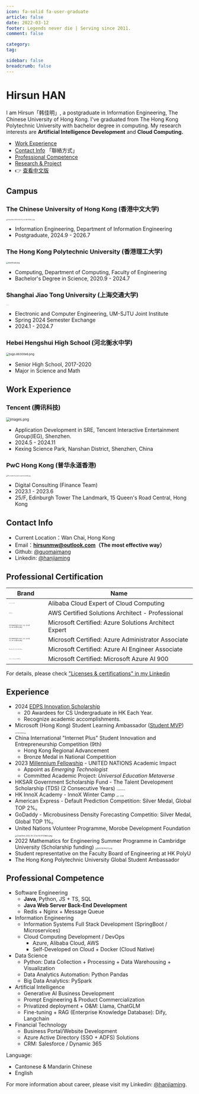 ```yaml
---
icon: fa-solid fa-user-graduate
article: false
date: 2022-03-12
footer: Legends never die | Serving since 2011.
comment: false 

category: 
tag: 

sidebar: false
breadcrumb: false
---
```


# Hirsun HAN

I am Hirsun「韩佳明」, a postgraduate in Information Engineering, The Chinese University of Hong Kong.  I've graduated from The Hong Kong Polytechnic University with bachelor degree in computing. My research interests are **Artificial Intelligence Development** and **Cloud Computing.** 


- [Work Experience](#work-experience)
- [Contact Info](#contact-info) 「聯絡方式」
- [Professional Competence](#professional-competence) 
- [Research & Project](/research.html)
- 👉 [查看中文版](myself-cn.html)

## Campus

### The Chinese University of Hong Kong (香港中文大学)

<img src="https://pic.hanjiaming.com.cn/2024/08/22/2ba3132608c7b.png" alt="CleanShot 2024-08-22 at 22.46.37@2x.png" style="zoom:25%;" />

- Information Engineering, Department of Information Engineering
- Postgraduate, 2024.9 - 2026.7

### The Hong Kong Polytechnic University (香港理工大学)

<img src="https://pic.hanjiaming.com.cn/2022/05/23/093cef8d87b4a.png" alt="download.png" style="zoom: 33%;" />

- Computing, Department of Computing, Faculty of Engineering
- Bachelor's Degree in Science,  2020.9 - 2024.7

### Shanghai Jiao Tong University (上海交通大学)

<img src="https://pic.hanjiaming.com.cn/2024/02/24/7b2d2f8a6668f.png" alt="校标-标志中英文横版.png" title="校标-标志中英文横版.png" style="zoom: 4.5%;" />

- Electronic and Computer Engineering, UM-SJTU Joint Institute
- Spring 2024 Semester Exchange
- 2024.1 - 2024.7

### Hebei Hengshui High School (河北衡水中学)

<img src="https://pic.hanjiaming.com.cn/2022/05/23/8677f1421c551.png" alt="logo.86300e6.png" style="zoom: 55%;" />

- Senior High School, 2017-2020
- Major in Science and Math

## Work Experience

### Tencent (腾讯科技)

<img src="https://pic.hanjiaming.com.cn/2024/08/14/072f12b58d2e9.png" alt="images.png" style="zoom:66%;" />

- Application Development in SRE, Tencent Interactive Entertainment Group(IEG), Shenzhen.
- 2024.5 - 2024.11
- Kexing Science Park, Nanshan District, Shenzhen, China

### PwC Hong Kong (普华永道香港)

<img src="https://pic.hanjiaming.com.cn/2023/01/14/4009f97652543.jpg" alt="PricewaterhouseCoopersLimited2.jpg" style="zoom: 25%;" />

- Digital Consulting (Finance Team)
- 2023.1 - 2023.6
- 25/F, Edinburgh Tower The Landmark, 15 Queen's Road Central, Hong Kong

## Contact Info

- Current Location：Wan Chai, Hong Kong
- Email：**[hirsunmw@outlook.com](mailto:hirsunmw@outlook.com)（The most effective way）**
- Github: [@guomaimang](https://github.com/guomaimang)
- Linkedin: [@hanjiaming](https://www.linkedin.com/in/hanjiaming/)

## Professional Certification

| Brand                                                        | Name                                                  |
| ------------------------------------------------------------ | ----------------------------------------------------- |
| <img src="https://pic.hanjiaming.com.cn/2022/11/13/1327a3d9d969f.png" alt="1667275963365.png" style="zoom:8%;" /> | Alibaba Cloud Expert of Cloud Computing               |
| <img src="https://pic.hanjiaming.com.cn/2022/11/13/49c7e482253e6.png" alt="image.png" style="zoom:10%;" /> | AWS Certified Solutions Architect - Professional      |
| <img src="https://pic.hanjiaming.com.cn/2023/12/22/c68a6d1546719.png" alt="CleanShot 2023-12-22 at 21.28.56@2x.png" style="zoom:25%;" /> | Microsoft Certified: Azure Solutions Architect Expert |
| <img src="https://pic.hanjiaming.com.cn/2023/12/22/ca62ec5d94527.png" alt="CleanShot 2023-12-22 at 21.25.12@2x.png" style="zoom:25%;" /> | Microsoft Certified: Azure Administrator Associate    |
| <img src="https://pic.hanjiaming.com.cn/2023/11/29/776496addc1ce.png" alt="CleanShot 2023-11-29 at 19.33.17@2x.png" style="zoom:10%;" /> | Microsoft Certified: Azure AI Engineer Associate      |
| <img src="https://pic.hanjiaming.com.cn/2022/11/13/0bca59a2487e4.png" alt="azure-ai-fundamentals-600x600.png" style="zoom:10%;" /> | Microsoft Certified: Microsoft Azure AI 900           |

For details, please check ["Licenses & certifications" in my Linkedin](https://www.linkedin.com/in/hanjiaming/details/certifications/)

## Experience

- 2024 [EDPS Innovation Scholarship](https://www.linkedin.com/feed/update/urn:li:activity:7234191501029691392/)
  - 20 Awardees for CS Undergraduate in HK Each Year.
  - Recognize academic accomplishments.
- Microsoft (Hong Kong) Student Learning Ambassador ([Student MVP](https://mvp.microsoft.com/studentambassadors/profile/34ff3553-c034-496c-a490-db9283f3188a))
  <img src="https://pic.hanjiaming.com.cn/2023/11/29/fdf80d63b1585.png" alt="1701257374951.png" style="zoom:20%;" />
- China International "Internet Plus" Student Innovation and Entrepreneurship Competition (9th) 
  - Hong Kong Regional Advancement
  - Bronze Medal in National Competition
- 2023 [Millennium Fellowship](https://www.millenniumfellows.org/) - UNITED NATIONS Academic Impact 
  - Appoint as *Emerging Technologist*
  - Committed Academic Project: *Universal Education Metaverse*
    <img src="https://pic.hanjiaming.com.cn/2023/08/14/21e930e24b9c1.png" alt="UN.png" style="zoom:6%;" />
- HKSAR Government Scholarship Fund - The Talent Development Scholarship (TDS) (2 Consecutive Years)
  <img src="https://pic.hanjiaming.com.cn/2023/06/11/ebc6f8ced1f9b.png" alt="1686464538053.png" style="zoom: 15%;" />
- HK InnoX Academy - InnoX Winter Camp
  <img src="https://pic.hanjiaming.com.cn/2022/12/23/c69dfc1c44167.png" alt="d" style="zoom:25%;" /> <img src="https://static-file.hirsun.tech/2022/12/23/143134c68964d.png" alt="dd" style="zoom:28%;" />
- American Express - Default Prediction Competition: Silver Medal, Global TOP 2%。
- GoDaddy - Microbusiness Density Forecasting Competitio: Silver Medal, Global TOP 1%。
- United Nations Volunteer Programme, Morobe Development Foundation
  <img src="https://pic.hanjiaming.com.cn/2022/05/23/d5730f601ad91.png" alt="CleanShot 2022-05-23 at 00.07.50@2x.png" style="zoom: 33%;" />
- 2022 Mathematics for Engineering Summer Programme in Cambridge University (Scholarship funding)
  <img src="https://pic.hanjiaming.com.cn/2022/06/20/bb9a3f76e3c1e.png" alt="1655728744272.png" style="zoom:30%;" />
- Student representative on the Faculty Board of Engineering at HK PolyU
- The Hong Kong Polytechnic University Global Student Ambassador

## Professional Competence

- Software Engineering
  - **Java**, Python, JS + TS, SQL
  - **Java Web Server Back-End Development**
  - Redis + Nginx + Message Queue
- Information Engineering
  - Information Systems Full Stack Development (SpringBoot / Microservices)
  - Cloud Computing Development / DevOps
    - Azure, Alibaba Cloud, AWS
    - Self-Developed on Cloud + Docker (Cloud Native)
- Data Science
  - Python: Data Collection + Processing + Data Warehousing + Visualization
  - Data Analytics Automation: Python Pandas
  - Big Data Analytics: PySpark
- Artificial Intelligence
  - Generative AI Business Development
  - Prompt Engineering & Product Commercialization
  - Privatized deployment + O&M: Llama, ChatGLM
  - Fine-tuning + RAG (Enterprise Knowledge Database): Dify, Langchain
- Financial Technology
  - Business Portal/Website Development
  - Azure Active Directory (SSO + ADFS) Solutions
  - CRM: Salesforce / Dynamic 365

Language:

- Cantonese & Mandarin Chinese
- English

For more information about career, please visit my Linkedin: [@hanjiaming](https://www.linkedin.com/in/hanjiaming/).

